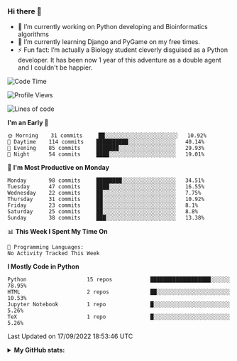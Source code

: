 ### Hi there 👋

- 🔭 I’m currently working on Python developing and Bioinformatics algorithms
- 🌱 I’m currently learning Django and PyGame on my free times.
- ⚡ Fun fact: I’m actually a Biology student cleverly disguised as a Python developer. It has been now 1 year of this adventure as a double agent and I couldn't be happier.


<!--START_SECTION:waka-->
![Code Time](http://img.shields.io/badge/Code%20Time-25%20hrs%2046%20mins-blue)

![Profile Views](http://img.shields.io/badge/Profile%20Views-11-blue)

![Lines of code](https://img.shields.io/badge/From%20Hello%20World%20I%27ve%20Written-727%20Thousand%20lines%20of%20code-blue)

**I'm an Early 🐤** 

```text
🌞 Morning    31 commits     ██░░░░░░░░░░░░░░░░░░░░░░░   10.92% 
🌆 Daytime    114 commits    ██████████░░░░░░░░░░░░░░░   40.14% 
🌃 Evening    85 commits     ███████░░░░░░░░░░░░░░░░░░   29.93% 
🌙 Night      54 commits     ████░░░░░░░░░░░░░░░░░░░░░   19.01%

```
📅 **I'm Most Productive on Monday** 

```text
Monday       98 commits     ████████░░░░░░░░░░░░░░░░░   34.51% 
Tuesday      47 commits     ████░░░░░░░░░░░░░░░░░░░░░   16.55% 
Wednesday    22 commits     ██░░░░░░░░░░░░░░░░░░░░░░░   7.75% 
Thursday     31 commits     ██░░░░░░░░░░░░░░░░░░░░░░░   10.92% 
Friday       23 commits     ██░░░░░░░░░░░░░░░░░░░░░░░   8.1% 
Saturday     25 commits     ██░░░░░░░░░░░░░░░░░░░░░░░   8.8% 
Sunday       38 commits     ███░░░░░░░░░░░░░░░░░░░░░░   13.38%

```


📊 **This Week I Spent My Time On** 

```text
💬 Programming Languages: 
No Activity Tracked This Week

```

**I Mostly Code in Python** 

```text
Python                   15 repos            ███████████████████░░░░░░   78.95% 
HTML                     2 repos             ██░░░░░░░░░░░░░░░░░░░░░░░   10.53% 
Jupyter Notebook         1 repo              █░░░░░░░░░░░░░░░░░░░░░░░░   5.26% 
TeX                      1 repo              █░░░░░░░░░░░░░░░░░░░░░░░░   5.26%

```



 Last Updated on 17/09/2022 18:53:46 UTC
<!--END_SECTION:waka-->



<details>
  <summary> <b> My GitHub stats: </b> </summary>
  <br>
  <p align = "center">
    <img src = "https://github-readme-stats.vercel.app/api?username=ruigomesbioinf&show_icons=true"/>
  </p>
</details>

<!--
**ruigomesbioinf/ruigomesbioinf** is a ✨ _special_ ✨ repository because its `README.md` (this file) appears on your GitHub profile.
-->
